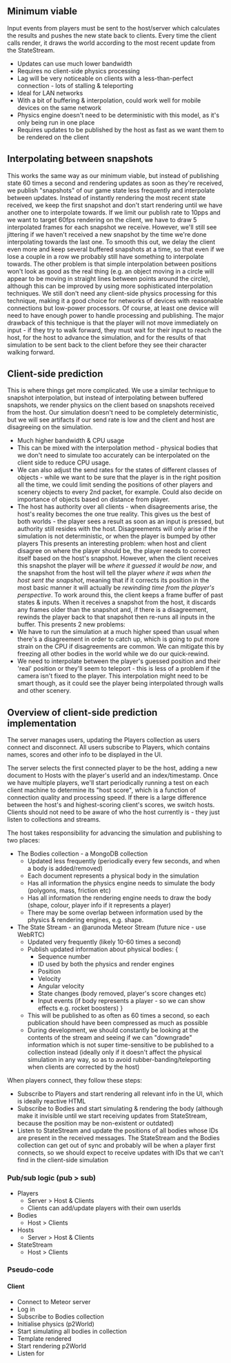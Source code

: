 ## Minimum viable

Input events from players must be sent to the host/server which calculates the results and pushes the new state back to clients. Every time the client calls render, it draws the world according to the most recent update from the StateStream.
- Updates can use much lower bandwidth
- Requires no client-side physics processing
- Lag will be very noticeable on clients with a less-than-perfect connection - lots of stalling & teleporting
- Ideal for LAN networks
- With a bit of buffering & interpolation, could work well for mobile devices on the same network
- Physics engine doesn't need to be deterministic with this model, as it's only being run in one place
- Requires updates to be published by the host as fast as we want them to be rendered on the client

## Interpolating between snapshots

This works the same way as our minimum viable, but instead of publishing state 60 times a second and rendering updates as soon as they're received, we publish "snapshots" of our game state less frequently and interpolate between updates. Instead of instantly rendering the most recent state received, we keep the first snapshot and don't start rendering until we have another one to interpolate towards. If we limit our publish rate to 10pps and we want to target 60fps rendering on the client, we have to draw 5 interpolated frames for each snapshot we receive.
However, we'll still see jittering if we haven't received a new snapshot by the time we're done interpolating towards the last one. To smooth this out, we delay the client even more and keep several buffered snapshots at a time, so that even if we lose a couple in a row we probably still have something to interpolate towards.
The other problem is that simple interpolation between positions won't look as good as the real thing (e.g. an object moving in a circle will appear to be moving in straight lines between points around the circle), although this can be improved by using more sophisticated interpolation techniques.
We still don't need any client-side physics processing for this technique, making it a good choice for networks of devices with reasonable connections but low-power processors. Of course, at least one device will need to have enough power to handle processing and publishing.
The major drawback of this technique is that the player will not move immediately on input - if they try to walk forward, they must wait for their input to reach the host, for the host to advance the simulation, and for the results of that simulation to be sent back to the client before they see their character walking forward.

## Client-side prediction

This is where things get more complicated. We use a similar technique to snapshot interpolation, but instead of interpolating between buffered snapshots, we render physics on the client based on snapshots received from the host. Our simulation doesn't need to be completely deterministic, but we will see artifacts if our send rate is low and the client and host are disagreeing on the simulation.
- Much higher bandwidth & CPU usage
- This can be mixed with the interpolation method - physical bodies that we don't need to simulate too accurately can be interpolated on the client side to reduce CPU usage.
- We can also adjust the send rates for the states of different classes of objects - while we want to be sure that the player is in the right position all the time, we could limit sending the positions of other players and scenery objects to every 2nd packet, for example. Could also decide on importance of objects based on distance from player.
- The host has authority over all clients - when disagreements arise, the host's reality becomes the one true reality.
This gives us the best of both worlds - the player sees a result as soon as an input is pressed, but authority still resides with the host. Disagreements will only arise if the simulation is not deterministic, or when the player is bumped by other players
This presents an interesting problem: when host and client disagree on where the player should be, the player needs to correct itself based on the host's snapshot. However, when the client receives this snapshot the player will be *where it guessed it would be now*, and the snapshot from the host will tell the player *where it was when the host sent the snapshot*, meaning that if it corrects its position in the most basic manner it will actually be *rewinding time from the player's perspective*.
To work around this, the client keeps a frame buffer of past states & inputs. When it receives a snapshot from the host, it discards any frames older than the snapshot and, if there is a disagreement, rewinds the player back to that snapshot then re-runs all inputs in the buffer. This presents 2 new problems:
- We have to run the simulation at a much higher speed than usual when there's a disagreement in order to catch up, which is going to put more strain on the CPU if disagreements are common. We can mitigate this by freezing all other bodies in the world while we do our quick-rewind.
- We need to interpolate between the player's guessed position and their 'real' position or they'll seem to teleport - this is less of a problem if the camera isn't fixed to the player. This interpolation might need to be smart though, as it could see the player being interpolated through walls and other scenery.

## Overview of client-side prediction implementation

The server manages users, updating the Players collection as users connect and disconnect. All users subscribe to Players, which contains names, scores and other info to be displayed in the UI.

The server selects the first connected player to be the host, adding a new document to Hosts with the player's userId and an index/timestamp. Once we have multiple players, we'll start periodically running a test on each client machine to determine its "host score", which is a function of connection quality and processing speed. If there is a large difference between the host's and highest-scoring client's scores, we switch hosts. Clients should not need to be aware of who the host currently is - they just listen to collections and streams.

The host takes responsibility for advancing the simulation and publishing to two places:
- The Bodies collection - a MongoDB collection
  - Updated less frequently (periodically every few seconds, and when a body is added/removed)
  - Each document represents a physical body in the simulation
  - Has all information the physics engine needs to simulate the body (polygons, mass, friction etc)
  - Has all information the rendering engine needs to draw the body (shape, colour, player info if it represents a player)
  - There may be some overlap between information used by the physics & rendering engines, e.g. shape.
- The State Stream - an @arunoda Meteor Stream (future nice - use WebRTC)
  - Updated very frequently (likely 10-60 times a second)
  - Publish updated information about physical bodies: {
    - Sequence number
    - ID used by both the physics and render engines
    - Position
    - Velocity
    - Angular velocity
    - State changes (body removed, player's score changes etc)
    - Input events (if body represents a player - so we can show effects e.g. rocket boosters)
    }
  - This will be published to as often as 60 times a second, so each publication should have been compressed as much as possible
  - During development, we should constantly be looking at the contents of the stream and seeing if we can "downgrade" information which is not super time-sensitive to be published to a collection instead (ideally only if it doesn't affect the physical simulation in any way, so as to avoid rubber-banding/teleporting when clients are corrected by the host)

When players connect, they follow these steps:
- Subscribe to Players and start rendering all relevant info in the UI, which is ideally reactive HTML
- Subscribe to Bodies and start simulating & rendering the body (although make it invisible until we start receiving updates from StateStream, because the position may be non-existent or outdated)
- Listen to StateStream and update the positions of all bodies whose IDs are present in the received messages. The StateStream and the Bodies collection can get out of sync and probably will be when a player first connects, so we should expect to receive updates with IDs that we can't find in the client-side simulation

### Pub/sub logic (pub > sub)

- Players
  - Server > Host & Clients
  - Clients can add/update players with their own userIds
- Bodies
  - Host > Clients
- Hosts
  - Server > Host & Clients
- StateStream
  - Host > Clients

### Pseudo-code

#### Client
- Connect to Meteor server
- Log in
- Subscribe to Bodies collection
- Initialise physics (p2World)
- Start simulating all bodies in collection
- Template rendered
- Start rendering p2World
- Listen for